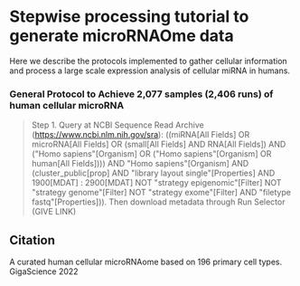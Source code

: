 # Stepwise processing tutorial to generate microRNAOme data

Here we describe the protocols implemented to gather cellular information and process a large scale expression analysis of cellular miRNA in humans. 

### General Protocol to Achieve 2,077 samples (2,406 runs) of human cellular microRNA

> Step 1.  Query at NCBI Sequence Read Archive (https://www.ncbi.nlm.nih.gov/sra):  ((miRNA[All Fields] OR microRNA[All Fields] OR (small[All Fields] AND RNA[All Fields]) AND ("Homo sapiens"[Organism] OR ("Homo sapiens"[Organism] OR human[All Fields]))) AND "Homo sapiens"[Organism] AND (cluster_public[prop] AND "library layout single"[Properties] AND 1900[MDAT] : 2900[MDAT] NOT "strategy epigenomic"[Filter] NOT "strategy genome"[Filter] NOT "strategy exome"[Filter] AND "filetype fastq"[Properties])).  Then download metadata through Run Selector (GIVE LINK)

## Citation
A curated human cellular microRNAome based on 196 primary cell types. GigaScience 2022

